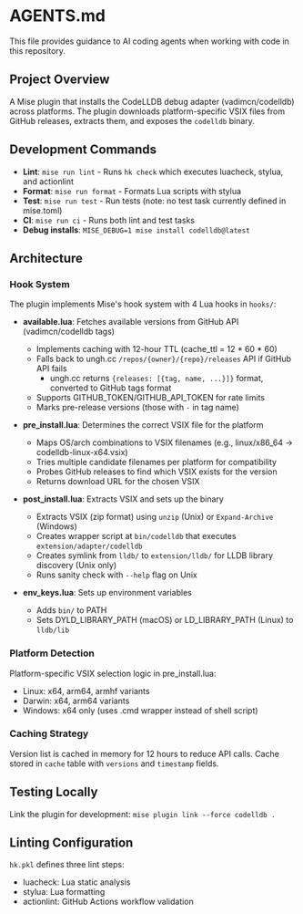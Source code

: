 # AGENTS.md

This file provides guidance to AI coding agents when working with code in this repository.

## Project Overview

A Mise plugin that installs the CodeLLDB debug adapter (vadimcn/codelldb) across platforms. The plugin downloads platform-specific VSIX files from GitHub releases, extracts them, and exposes the `codelldb` binary.

## Development Commands

- **Lint**: `mise run lint` - Runs `hk check` which executes luacheck, stylua, and actionlint
- **Format**: `mise run format` - Formats Lua scripts with stylua
- **Test**: `mise run test` - Run tests (note: no test task currently defined in mise.toml)
- **CI**: `mise run ci` - Runs both lint and test tasks
- **Debug installs**: `MISE_DEBUG=1 mise install codelldb@latest`

## Architecture

### Hook System
The plugin implements Mise's hook system with 4 Lua hooks in `hooks/`:

- **available.lua**: Fetches available versions from GitHub API (vadimcn/codelldb tags)
  - Implements caching with 12-hour TTL (cache_ttl = 12 * 60 * 60)
  - Falls back to ungh.cc `/repos/{owner}/{repo}/releases` API if GitHub API fails
    - ungh.cc returns `{releases: [{tag, name, ...}]}` format, converted to GitHub tags format
  - Supports GITHUB_TOKEN/GITHUB_API_TOKEN for rate limits
  - Marks pre-release versions (those with `-` in tag name)

- **pre_install.lua**: Determines the correct VSIX file for the platform
  - Maps OS/arch combinations to VSIX filenames (e.g., linux/x86_64 → codelldb-linux-x64.vsix)
  - Tries multiple candidate filenames per platform for compatibility
  - Probes GitHub releases to find which VSIX exists for the version
  - Returns download URL for the chosen VSIX

- **post_install.lua**: Extracts VSIX and sets up the binary
  - Extracts VSIX (zip format) using `unzip` (Unix) or `Expand-Archive` (Windows)
  - Creates wrapper script at `bin/codelldb` that executes `extension/adapter/codelldb`
  - Creates symlink from `lldb/` to `extension/lldb/` for LLDB library discovery (Unix only)
  - Runs sanity check with `--help` flag on Unix

- **env_keys.lua**: Sets up environment variables
  - Adds `bin/` to PATH
  - Sets DYLD_LIBRARY_PATH (macOS) or LD_LIBRARY_PATH (Linux) to `lldb/lib`

### Platform Detection
Platform-specific VSIX selection logic in pre_install.lua:
- Linux: x64, arm64, armhf variants
- Darwin: x64, arm64 variants
- Windows: x64 only (uses .cmd wrapper instead of shell script)

### Caching Strategy
Version list is cached in memory for 12 hours to reduce API calls. Cache stored in `cache` table with `versions` and `timestamp` fields.

## Testing Locally
Link the plugin for development: `mise plugin link --force codelldb .`

## Linting Configuration
`hk.pkl` defines three lint steps:
- luacheck: Lua static analysis
- stylua: Lua formatting
- actionlint: GitHub Actions workflow validation
